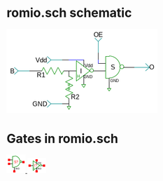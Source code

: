 # romio.sch schematic
![romio.sch](romio.png)
# Gates in romio.sch
[ ![nandod](nandod-sym.png) ](nandod.html)
[ ![noth](noth-sym.png) ](noth.html)
